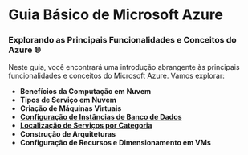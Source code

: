 # Guia Básico de Microsoft Azure

### Explorando as Principais Funcionalidades e Conceitos do Azure 🌐

Neste guia, você encontrará uma introdução abrangente às principais funcionalidades e conceitos do Microsoft Azure. Vamos explorar:

* **Benefícios da Computação em Nuvem**
* **Tipos de Serviço em Nuvem**
* **Criação de Máquinas Virtuais**
* **[Configuração de Instâncias de Banco de Dados](https://github.com/gu1frnc4/Guia_Azure/tree/configurando-instancia-BD)**
* **[Localização de Serviços por Categoria](https://github.com/gu1frnc4/Guia_Azure/tree/localizacao-servicos-categoria-azure)**
* **Construção de Arquiteturas**
* **Configuração de Recursos e Dimensionamento em VMs**

